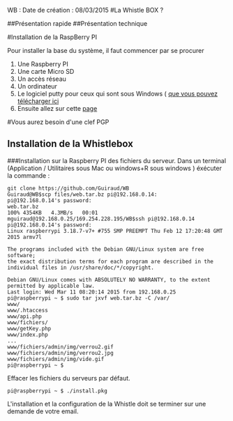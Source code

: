 WB : Date de création :  08/03/2015
#La Whistle BOX ?

##Présentation rapide
##Présentation technique


#Installation de la RaspBerry PI

Pour installer la base du système, il faut commencer par se procurer 

1. Une Raspberry PI
2. Une carte Micro SD
3. Un accès réseau
4. Un ordinateur
5. Le logiciel putty pour ceux qui sont sous Windows ( [que vous pouvez télécharger ici](http://www.chiark.greenend.org.uk/~sgtatham/putty/download.html)
6. Ensuite allez sur cette [page](https://github.com/Guiraud/WB/blob/master/Installation_Raspberry.md)

#Vous aurez besoin d'une clef PGP
## Installation de la Whistlebox

###Installation sur la Raspberry PI des fichiers du serveur.
Dans un terminal (Application / Utilitaires sous Mac ou windows+R sous windows ) 
éxécuter la commande :

    git clone https://github.com/Guiraud/WB
    Guiraud@WB$scp files/web.tar.bz pi@192.168.0.14:
    pi@192.168.0.14's password: 
    web.tar.bz                                                                                                                                                                               100% 4354KB   4.3MB/s   00:01    
    mguiraud@192.168.0.25/169.254.228.195/WB$ssh pi@192.168.0.14
    pi@192.168.0.14's password: 
    Linux raspberrypi 3.18.7-v7+ #755 SMP PREEMPT Thu Feb 12 17:20:48 GMT 2015 armv7l
    
    The programs included with the Debian GNU/Linux system are free software;
    the exact distribution terms for each program are described in the
    individual files in /usr/share/doc/*/copyright.
    
    Debian GNU/Linux comes with ABSOLUTELY NO WARRANTY, to the extent
    permitted by applicable law.
    Last login: Wed Mar 11 08:20:14 2015 from 192.168.0.25
    pi@raspberrypi ~ $ sudo tar jxvf web.tar.bz -C /var/
    www/
    www/.htaccess
    www/api.php
    www/fichiers/
    www/getKey.php
    www/index.php
    ...
    www/fichiers/admin/img/verrou2.gif
    www/fichiers/admin/img/verrou2.jpg
    www/fichiers/admin/img/vide.gif
    pi@raspberrypi ~ $ 

Effacer les fichiers du serveurs par défaut.

    pi@raspberrypi ~ $ ./install.pkg

L'installation et la configuration de la Whistle doit se terminer sur une demande de votre email.
